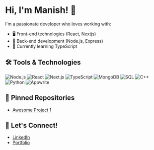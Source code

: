 # Hi, I'm Manish! 👋

I'm a passionate developer who loves working with:
- 🖥️ Front-end technologies (React, Nextjs)
- 🔧 Back-end development (Node.js, Express)
- 🌱 Currently learning TypeScript

## 🛠️ Tools & Technologies
![Node.js](https://img.shields.io/badge/Node.js-43853d?style=flat-square&logo=node.js&logoColor=white)
![React](https://img.shields.io/badge/React-61DAFB?style=flat-square&logo=react&logoColor=black)
![Next.js](https://img.shields.io/badge/Next.js-000000?style=flat-square&logo=next.js&logoColor=white)
![TypeScript](https://img.shields.io/badge/TypeScript-3178C6?style=flat-square&logo=typescript&logoColor=white)
![MongoDB](https://img.shields.io/badge/MongoDB-47A248?style=flat-square&logo=mongodb&logoColor=white)
![SQL](https://img.shields.io/badge/SQL-003B57?style=flat-square&logo=postgresql&logoColor=white)
![C++](https://img.shields.io/badge/C%2B%2B-00599C?style=flat-square&logo=cplusplus&logoColor=white)
![Python](https://img.shields.io/badge/Python-3776AB?style=flat-square&logo=python&logoColor=white)
![Appwrite](https://img.shields.io/badge/Appwrite-1B73B8?style=flat-square&logo=appwrite&logoColor=white)


## 📌 Pinned Repositories
- [Awesome Project 1](https://github.com/mp-code123/news-flash)

## 🤝 Let's Connect!
- [LinkedIn](https://www.linkedin.com/in/me-manish-prajapati)
- [Portfolio](https://mrmanish.vercel.app)
